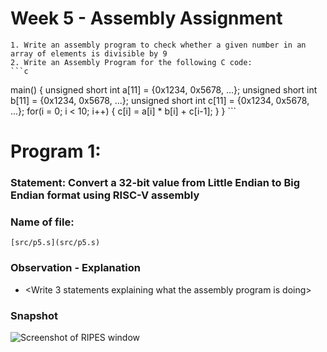 # Week 5 - Assembly Assignment
	1. Write an assembly program to check whether a given number in an array of elements is divisible by 9
	2. Write an Assembly Program for the following C code:
	```c
main() {
	unsigned short int a[11] = {0x1234, 0x5678, ...};
	unsigned short int b[11] = {0x1234, 0x5678, ...};
	unsigned short int c[11] = {0x1234, 0x5678, ...};
	for(i = 0; i < 10; i++)
	{
		c[i] = a[i] * b[i] + c[i-1];
	}
}
	```
# Program 1:
### Statement: Convert a 32-bit value from Little Endian to Big Endian format using RISC-V assembly 

### Name of file:
`[src/p5.s](src/p5.s)`

### Observation - Explanation
- <Write 3 statements explaining what the assembly program is doing>

### Snapshot
![Screenshot of RIPES window](<program1.png>)
